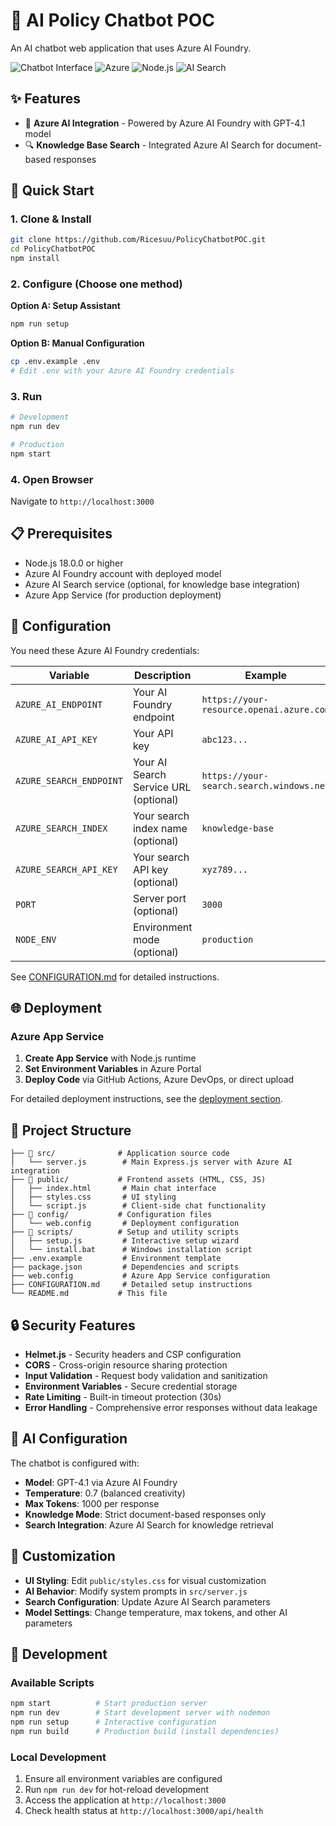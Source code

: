 # 🤖 AI Policy Chatbot POC

An AI chatbot web application that uses Azure AI Foundry.

![Chatbot Interface](https://img.shields.io/badge/UI-Modern%20Chat%20Interface-blue)
![Azure](https://img.shields.io/badge/Azure-AI%20Foundry-0078d4)
![Node.js](https://img.shields.io/badge/Node.js-18+-green)
![AI Search](https://img.shields.io/badge/Azure-AI%20Search-orange)

## ✨ Features

- 🤖 **Azure AI Integration** - Powered by Azure AI Foundry with GPT-4.1 model
- 🔍 **Knowledge Base Search** - Integrated Azure AI Search for document-based responses

## 🚀 Quick Start

### 1. Clone & Install

```bash
git clone https://github.com/Ricesuu/PolicyChatbotPOC.git
cd PolicyChatbotPOC
npm install
```

### 2. Configure (Choose one method)

**Option A: Setup Assistant**

```bash
npm run setup
```

**Option B: Manual Configuration**

```bash
cp .env.example .env
# Edit .env with your Azure AI Foundry credentials
```

### 3. Run

```bash
# Development
npm run dev

# Production
npm start
```

### 4. Open Browser

Navigate to `http://localhost:3000`

## 📋 Prerequisites

- Node.js 18.0.0 or higher
- Azure AI Foundry account with deployed model
- Azure AI Search service (optional, for knowledge base integration)
- Azure App Service (for production deployment)

## 🔧 Configuration

You need these Azure AI Foundry credentials:

| Variable                | Description                           | Example                                  |
| ----------------------- | ------------------------------------- | ---------------------------------------- |
| `AZURE_AI_ENDPOINT`     | Your AI Foundry endpoint              | `https://your-resource.openai.azure.com` |
| `AZURE_AI_API_KEY`      | Your API key                          | `abc123...`                              |
| `AZURE_SEARCH_ENDPOINT` | Your AI Search Service URL (optional) | `https://your-search.search.windows.net` |
| `AZURE_SEARCH_INDEX`    | Your search index name (optional)     | `knowledge-base`                         |
| `AZURE_SEARCH_API_KEY`  | Your search API key (optional)        | `xyz789...`                              |
| `PORT`                  | Server port (optional)                | `3000`                                   |
| `NODE_ENV`              | Environment mode (optional)           | `production`                             |

See [CONFIGURATION.md](CONFIGURATION.md) for detailed instructions.

## 🌐 Deployment

### Azure App Service

1. **Create App Service** with Node.js runtime
2. **Set Environment Variables** in Azure Portal
3. **Deploy Code** via GitHub Actions, Azure DevOps, or direct upload

For detailed deployment instructions, see the [deployment section](docs/DEPLOYMENT.md).

## 📁 Project Structure

```
├── 📂 src/              # Application source code
│   └── server.js        # Main Express.js server with Azure AI integration
├── 📂 public/           # Frontend assets (HTML, CSS, JS)
│   ├── index.html       # Main chat interface
│   ├── styles.css       # UI styling
│   └── script.js        # Client-side chat functionality
├── 📂 config/           # Configuration files
│   └── web.config       # Deployment configuration
├── 📂 scripts/          # Setup and utility scripts
│   ├── setup.js         # Interactive setup wizard
│   └── install.bat      # Windows installation script
├── .env.example         # Environment template
├── package.json         # Dependencies and scripts
├── web.config           # Azure App Service configuration
├── CONFIGURATION.md     # Detailed setup instructions
└── README.md           # This file
```

## 🔒 Security Features

- **Helmet.js** - Security headers and CSP configuration
- **CORS** - Cross-origin resource sharing protection
- **Input Validation** - Request body validation and sanitization
- **Environment Variables** - Secure credential storage
- **Rate Limiting** - Built-in timeout protection (30s)
- **Error Handling** - Comprehensive error responses without data leakage

## 🤖 AI Configuration

The chatbot is configured with:

- **Model**: GPT-4.1 via Azure AI Foundry
- **Temperature**: 0.7 (balanced creativity)
- **Max Tokens**: 1000 per response
- **Knowledge Mode**: Strict document-based responses only
- **Search Integration**: Azure AI Search for knowledge retrieval

## 🎨 Customization

- **UI Styling**: Edit `public/styles.css` for visual customization
- **AI Behavior**: Modify system prompts in `src/server.js`
- **Search Configuration**: Update Azure AI Search parameters
- **Model Settings**: Change temperature, max tokens, and other AI parameters

## 🚀 Development

### Available Scripts

```bash
npm start          # Start production server
npm run dev        # Start development server with nodemon
npm run setup      # Interactive configuration
npm run build      # Production build (install dependencies)
```

### Local Development

1. Ensure all environment variables are configured
2. Run `npm run dev` for hot-reload development
3. Access the application at `http://localhost:3000`
4. Check health status at `http://localhost:3000/api/health`
